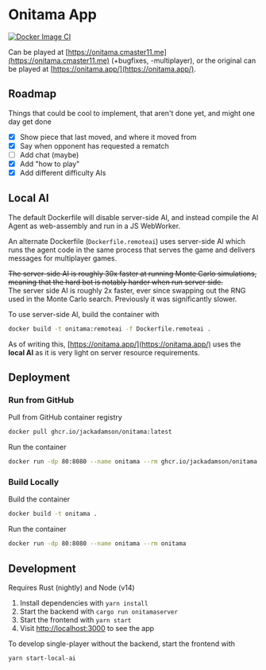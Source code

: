 # Onitama App
[![Docker Image CI](https://github.com/jackadamson/onitama/actions/workflows/docker-image.yml/badge.svg)](https://github.com/jackadamson/onitama/pkgs/container/onitama)

Can be played at [https://onitama.cmaster11.me](https://onitama.cmaster11.me) (+bugfixes, -multiplayer), or the original can be played at [https://onitama.app/](https://onitama.app/).

## Roadmap

Things that could be cool to implement, that aren't done yet, and might one day get done

- [x] Show piece that last moved, and where it moved from
- [x] Say when opponent has requested a rematch
- [ ] Add chat (maybe)
- [x] Add "how to play"
- [x] Add different difficulty AIs

## Local AI

The default Dockerfile will disable server-side AI, and instead compile the AI Agent as web-assembly and run in a
JS WebWorker.

An alternate Dockerfile (`Dockerfile.remoteai`) uses server-side AI which runs the agent code in the same process that
serves the game and delivers messages for multiplayer games.

~~The server-side AI is roughly 30x faster at running Monte Carlo simulations, meaning that the hard bot is notably harder when run server side.~~  
The server side AI is roughly 2x faster, ever since swapping out the RNG used in the Monte Carlo search. Previously it was
significantly slower.

To use server-side AI, build the container with
```bash
docker build -t onitama:remoteai -f Dockerfile.remoteai .
```

As of writing this, [https://onitama.app/](https://onitama.app/) uses the **local AI** as it is
very light on server resource requirements.

## Deployment

### Run from GitHub

Pull from GitHub container registry
```bash
docker pull ghcr.io/jackadamson/onitama:latest
```

Run the container
```bash
docker run -dp 80:8080 --name onitama --rm ghcr.io/jackadamson/onitama:latest
```

### Build Locally

Build the container
```bash
docker build -t onitama .
```

Run the container
```bash
docker run -dp 80:8080 --name onitama --rm onitama
```

## Development

Requires Rust (nightly) and Node (v14)  

1. Install dependencies with `yarn install`  
1. Start the backend with `cargo run onitamaserver`
1. Start the frontend with `yarn start`
1. Visit [http://localhost:3000](http://localhost:3000) to see the app

To develop single-player without the backend, start the frontend with
```bash
yarn start-local-ai
```
